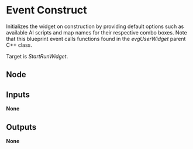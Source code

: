 # Event Construct
Initializes the widget on construction by providing default options such as available AI
scripts and map names for their respective combo boxes. Note that this blueprint event
calls functions found in the *evgUserWidget* parent C++ class.  

Target is *StartRunWidget*.  

## Node

## Inputs
**None**

## Outputs
**None**